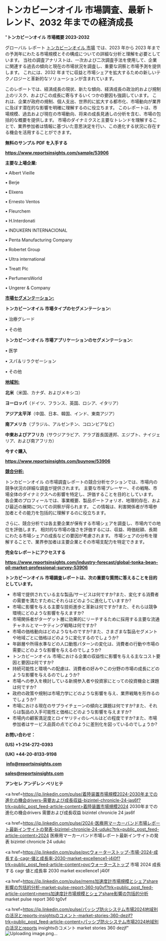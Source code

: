 # トンカビーンオイル 市場調査、最新トレンド、2032 年までの経済成長

"<strong>トンカビーンオイル 市場概要 2023-2032</strong>

グローバル レポート <a href=https://www.reportsinsights.com/sample/53906>トンカビーンオイル 市場</a> では、2023 年から 2023 年までの予測年にわたる市場規模とその構成についての詳細な分析と理解を必要としています。 当社の調査アナリストは、一次および二次調査手法を使用して、企業に関連する過去の傾向と現在の市場状況を調査し、重要な洞察と市場予測を提供します。 これには、2032 年までに収益と市場シェアを拡大​​するための新しいテクノロジーと革新的なソリューションが含まれています。

このレポートでは、経済成長の現状、新たな傾向、経済成長の政治的および規制上のリスク、およびこの成長に寄与するいくつかの要因も強調しています。 これは、企業が政府の規制、個人支出、世界的に拡大する都市化、市場動向が業界に及ぼす潜在的な影響を明確に理解するのに役立ちます。 このレポートは、市場規模、過去および現在の市場動向、将来の成長見通しの分析を含む、市場の包括的な概要を提供します。 市場のダイナミクスと主要なトレンドを理解することで、業界参加者は情報に基づいた意思決定を行い、この進化する状況に存在する機会を活用することができます。

<strong><b>無料のサンプル PDF を入手する</b></strong>

<a href=https://www.reportsinsights.com/sample/53906><strong><u>https://www.reportsinsights.com/sample/53906</u></strong></a>

<strong>主要な上場企業:</strong>

• Albert Vieille

• Berje

• Elixens

• Ernesto Ventos

• Fleurchem

• H.Interdonati

• INDUKERN INTERNACIONAL

• Penta Manufacturing Company

• Robertet Group

• Ultra international

• Treatt Plc

• PerfumersWorld

• Ungerer & Company

<strong><u>市場セグメンテーション</u></strong><strong><u>:</u></strong>

<strong>トンカビーンオイル 市場タイプのセグメンテーション:</strong>

• 治療グレード

• その他

<strong>トンカビーンオイル 市場アプリケーションのセグメンテーション:</strong>

• 医学

• スパ＆リラクゼーション

• その他

<strong><u>地域別</u></strong><strong><u>:</u></strong>

<strong>北米</strong>（米国、カナダ、およびメキシコ）

<strong>ヨーロッパ</strong>（ドイツ、フランス、英国、ロシア、イタリア）

<strong>アジア太平洋</strong>（中国、日本、韓国、インド、東南アジア）

<strong>南アメリカ</strong>（ブラジル、アルゼンチン、コロンビアなど）

<strong>中東およびアフリカ</strong>（サウジアラビア、アラブ首長国連邦、エジプト、ナイジェリア、および南アフリカ）

<strong>今すぐ購入</strong>

<a href=https://www.reportsinsights.com/buynow/53906><strong><u>https://www.reportsinsights.com/buynow/53906</u></strong></a>

<strong><u>競合分析:</u></strong>

トンカビーンオイル の市場調査レポートの競合分析セクションでは、市場内の競争状況の詳細な調査が提供されます。 主要な市場プレーヤー、その戦略、市場全体のダイナミクスへの影響を特定し、評価することを目的としています。 各企業のプロフィールでは、事業概要、製品ポートフォリオ、地理的存在、および最近の展開についての洞察が得られます。 この情報は、利害関係者が市場参加者とその能力を包括的に理解するのに役立ちます。

さらに、競合分析では各主要企業が保有する市場シェアを調査し、市場内での地位を評価します。 相対的な市場の強さを評価するには、収益、時価総額、長期にわたる市場シェアの成長などの要因が考慮されます。 市場シェアの分布を理解することで、業界参加者は主要企業とその市場支配力を特定できます。

<strong>完全なレポートにアクセスする</strong>

<a href=https://www.reportsinsights.com/industry-forecast/global-tonka-bean-oil-market-professional-survey-53906><strong><u><b>https://www.reportsinsights.com/industry-forecast/global-tonka-bean-oil-market-professional-survey-53906</b></u></strong></a>

<strong><b>トンカビーンオイル 市場調査レポートは、次の重要な質問に答えることを目的としています。</b></strong>
<ul>
  <li>市場で提供されている主な製品/サービスは何ですか?また、変化する消費者の需要を満たすためにそれらはどのように進化していますか?</li>
  <li>市場に影響を与える主要な技術進歩と革新は何ですか?また、それらは競争環境にどのような影響を与えますか?</li>
  <li>市場関係者がターゲット層に効果的にリーチするために採用する主要な流通チャネルとマーケティング戦略は何ですか?</li>
  <li>市場の価格動向はどのようなものですか?また、さまざまな製品セグメントや地域ごとに価格はどのように変化するのでしょうか?</li>
  <li>年齢層や所得水準などの人口動態パターンの変化は、消費者の行動や市場の需要にどのような影響を与えるのでしょうか?</li>
  <li>トンカビーンオイル 市場における企業の収益性に影響を与える主なコスト要因と要因は何ですか?</li>
  <li>持続可能性と環境への配慮は、消費者の好みやこの分野の市場の成長にどのような影響を与えるのでしょうか?</li>
  <li>市場への参入を検討している新規参入者や投資家にとっての投資機会と課題は何ですか?</li>
  <li>政府の政策や規制は市場力学にどのような影響を与え、業界戦略を形作るのでしょうか?</li>
  <li>市場における現在のサプライチェーンの傾向と課題は何ですか?また、それらは製品の入手可能性と価格にどのような影響を与えますか?</li>
  <li>市場内の顧客満足度とロイヤリティのレベルはどの程度ですか?また、市場参加者はサービス品質の点でどのように差別化を図っているのでしょうか?</li>
</ul>
<strong>お問い合わせ：</strong>

<strong>(US) +1-214-272-0393</strong>

<strong>(UK) +44-20-8133-9198</strong>

<strong> </strong><a href=info@reportsinsights.com><strong><u>info@reportsinsights.com</u></strong></a>

<a href=sales@reportsinsights.com><strong><u>sales@reportsinsights.com</u></strong></a>

<strong>アンセレ アンデレン ベリヒテ</strong>

<a href=https://jp.linkedin.com/pulse/着陸装置市場規模2024-2030年までの進化の機会drivers-需要および成長収益-bizintel-chronicle-24-jas6f?trk=public_post_feed-article-content>着陸装置市場規模2024 2030年までの進化の機会drivers 需要および成長収益 bizintel chronicle 24 jas6f</a>

<a href=https://jp.linkedin.com/pulse/2024-医療用マーカーバンド市場レポート最新インサイトの発表-bizintel-chronicle-24-udukc?trk=public_post_feed-article-content>2024 医療用マーカーバンド市場レポート最新インサイトの発表 bizintel chronicle 24 udukc</a>

<a href=https://jp.linkedin.com/pulse/pvcウォーターストップ-市場-2024-成長する-cagr-値と成長率-2030-market-excellence1-j4i0f?trk=public_post_feed-article-content>pvcウォーターストップ 市場 2024 成長する cagr 値と成長率 2030 market excellence1 j4i0f</a>

<a href=https://jp.linkedin.com/pulse/mems加速度計市場規模とシェアshare影響の包括的分析-market-pulse-report-360-tg0vf?trk=public_post_feed-article-content>mems加速度計市場規模とシェアshare影響の包括的分析 market pulse report 360 tg0vf</a>

<a href=https://jp.linkedin.com/pulse/パッシブ防火システム市場2024地域別の活況とreports-insightsのコメント-market-stories-360-dezjf?trk=public_post_feed-article-content>パッシブ防火システム市場2024地域別の活況とreports insightsのコメント market stories 360 dezjf</a>"
![Uploading image.png…]()
